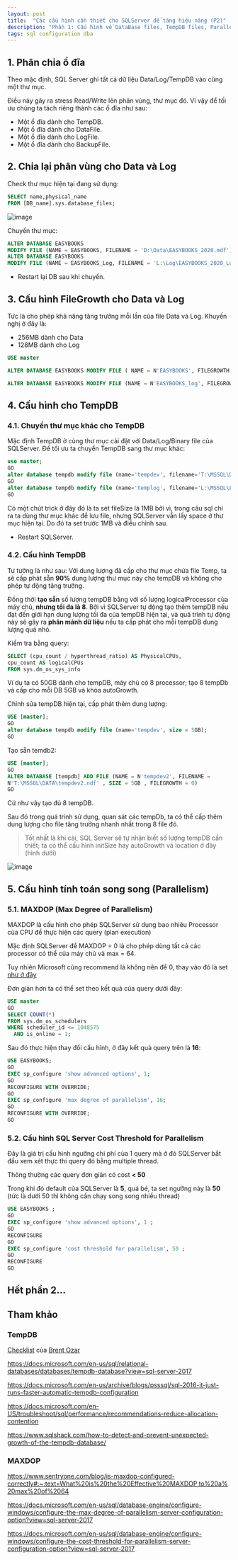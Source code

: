 ```yaml
---
layout: post
title:  "Các cấu hình cần thiết cho SQLServer để tăng hiệu năng (P2)"
description: "Phần 1: Cấu hình về DataBase files, TempDB files, Parallelism"
tags: sql configuration dba
---
```


## 1. Phân chia ổ đĩa

Theo mặc định, SQL Server ghi tất cả dữ liệu Data/Log/TempDB vào cùng một thư mục.

Điều này gây ra stress Read/Write lên phân vùng, thư mục đó. Vì vậy để tối ưu chúng ta tách riêng thành các ổ đĩa như sau:
* Một ổ đĩa dành cho TempDB.
* Một ổ đĩa dành cho DataFile.
* Một ổ đĩa dành cho LogFile.
* Một ổ đĩa dành cho BackupFile.

## 2. Chia lại phân vùng cho Data và Log

Check thư mục hiện tại đang sử dụng:

```sql
SELECT name,physical_name
FROM [DB_name].sys.database_files;
```

![image](/assets/images/sqlperf-1-config-5.png)

Chuyển thư mục:

```sql
ALTER DATABASE EASYBOOKS
MODIFY FILE (NAME = EASYBOOKS, FILENAME = 'D:\Data\EASYBOOKS_2020.mdf');
ALTER DATABASE EASYBOOKS
MODIFY FILE (NAME = EASYBOOKS_Log, FILENAME = 'L:\Log\EASYBOOKS_2020_Log.ldf');
```

* Restart lại DB sau khi chuyển.

## 3. Cấu hình FileGrowth cho Data và Log

Tức là cho phép khả năng tăng trưởng mỗi lần của file Data và Log. Khuyến nghị ở đây là:
* 256MB dành cho Data
* 128MB dành cho Log

```sql
USE master

ALTER DATABASE EASYBOOKS MODIFY FILE ( NAME = N'EASYBOOKS', FILEGROWTH = 256MB )

ALTER DATABASE EASYBOOKS MODIFY FILE (NAME = N'EASYBOOKS_log', FILEGROWTH = 128MB )
```

## 4. Cấu hình cho TempDB

### 4.1. Chuyển thư mục khác cho TempDB

Mặc định TempDB ở cùng thư mục cài đặt với Data/Log/Binary file của SQLServer. Để tối ưu ta chuyển TempDB sang thư mục khác:

```sql
use master;
GO
alter database tempdb modify file (name='tempdev', filename='T:\MSSQL\DATA\tempDB.mdf', size = 1MB);
GO
alter database tempdb modify file (name='templog', filename='L:\MSSQL\LOGS\templog.ldf', size = 1MB);
GO
```

Có một chút trick ở đây đó là ta sét fileSize là 1MB bởi vì, trong câu sql chỉ ra ta dùng thư mục khác để lưu file, nhưng SQLServer vẫn lấy space ở thư mục hiện tại. Do đó ta set trước 1MB và điều chỉnh sau.

* Restart SQLServer.

### 4.2. Cấu hình TempDB

Tư tưởng là như sau: Với dung lượng đã cấp cho thư mục chứa file Temp, ta sẽ cấp phát sẵn **90%** dung lượng thư mục này cho tempDB và không cho phép tự động tăng trưởng.

Đồng thời **tạo sẵn** số lượng tempDB bằng với số lượng logicalProcessor của máy chủ, **nhưng tối đa là 8**. Bởi vì SQLServer tự động tạo thêm tempDB nếu đạt đến giới hạn dung lượng tối đa của tempDB hiện tại, và quá trình tự động này sẽ gây ra **phân mảnh dữ liệu** nếu ta cấp phát cho mỗi tempDB dung lượng quá nhỏ.

Kiểm tra bằng query:

```sql
SELECT (cpu_count / hyperthread_ratio) AS PhysicalCPUs,
cpu_count AS logicalCPUs
FROM sys.dm_os_sys_info
```

Ví dụ ta có 50GB dành cho tempDB, máy chủ có 8 processor; tạo 8 tempDb và cấp cho mỗi DB 5GB và khóa autoGrowth.

Chỉnh sửa tempDB hiện tại, cấp phát thêm dung lượng:

```sql
USE [master];
GO
alter database tempdb modify file (name='tempdev', size = 5GB);
GO 
```

Tạo sẵn temdb2:

```sql
USE [master];
GO
ALTER DATABASE [tempdb] ADD FILE (NAME = N'tempdev2', FILENAME =
N'T:\MSSQL\DATA\tempdev2.ndf' , SIZE = 5GB , FILEGROWTH = 0)
GO 
```

Cứ như vậy tạo đủ 8 tempDB.

Sau đó trong quá trình sử dụng, quan sát các tempDb, ta có thể cấp thêm dung lượng cho file tăng trưởng nhanh nhất trong 8 file đó.

> Tốt nhất là khi cài, SQL Server sẽ tự nhận biết số lượng tempDB cần thiết; ta có thể cấu hình initSize hay autoGrowth và location ở đây (hình dưới)

![image](/assets/images/sqlperf-1-config-6.png)

## 5. Cấu hình tính toán song song (Parallelism)

### 5.1. MAXDOP (Max Degree of Parallelism)

MAXDOP là cấu hình cho phép SQLServer sử dụng bao nhiêu Processor của CPU để thực hiện các query (plan execution)

Mặc định SQLServer để MAXDOP = 0 là cho phép dùng tất cả các processor có thể của máy chủ và max = 64.

Tuy nhiên Microsoft cũng recommend là không nên để 0, thay vào đó là set [như ở đây](https://docs.microsoft.com/en-us/sql/database-engine/configure-windows/configure-the-max-degree-of-parallelism-server-configuration-option?view=sql-server-2017#Recommendations)

Đơn giản hơn ta có thể set theo kết quả của query dưới đây:

```sql
USE master
GO
SELECT COUNT(*)
FROM sys.dm_os_schedulers
WHERE scheduler_id <= 1048575
  AND is_online = 1;
```

Sau đó thực hiện thay đổi cấu hình, ở đây kết quả query trên là **16**:

```sql
USE EASYBOOKS;  
GO   
EXEC sp_configure 'show advanced options', 1;  
GO  
RECONFIGURE WITH OVERRIDE;  
GO  
EXEC sp_configure 'max degree of parallelism', 16;  
GO  
RECONFIGURE WITH OVERRIDE;  
GO 
```

### 5.2. Cấu hình SQL Server Cost Threshold for Parallelism

Đây là giá trị cấu hình ngưỡng chi phí của 1 query mà ở đó SQLServer bắt đầu xem xét thực thi query đó bằng multiple thread.

Thông thường các query đơn giản có cost **< 50**

Trong khi đó default của SQLServer là **5**, quá bé, ta set ngưỡng này là **50** (tức là dưới 50 thì không cần chạy song song nhiều thread)

```sql
USE EASYBOOKS ;  
GO  
EXEC sp_configure 'show advanced options', 1 ;  
GO  
RECONFIGURE  
GO  
EXEC sp_configure 'cost threshold for parallelism', 50 ;  
GO  
RECONFIGURE  
GO 
```

## Hết phần 2...

## Tham khảo

### TempDB

[Checklist](/assets/books/eBook-SQL-Server-Setup-Checklist.pdf) của [Brent Ozar](https://www.brentozar.com/)

https://docs.microsoft.com/en-us/sql/relational-databases/databases/tempdb-database?view=sql-server-2017

https://docs.microsoft.com/en-us/archive/blogs/psssql/sql-2016-it-just-runs-faster-automatic-tempdb-configuration

https://docs.microsoft.com/en-US/troubleshoot/sql/performance/recommendations-reduce-allocation-contention

https://www.sqlshack.com/how-to-detect-and-prevent-unexpected-growth-of-the-tempdb-database/

### MAXDOP

https://www.sentryone.com/blog/is-maxdop-configured-correctly#:~:text=What%20is%20the%20Effective%20MAXDOP,to%20a%20max%20of%2064

https://docs.microsoft.com/en-us/sql/database-engine/configure-windows/configure-the-max-degree-of-parallelism-server-configuration-option?view=sql-server-2017

https://docs.microsoft.com/en-us/sql/database-engine/configure-windows/configure-the-cost-threshold-for-parallelism-server-configuration-option?view=sql-server-2017
